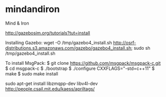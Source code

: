 mindandiron
===========

Mind &amp; Iron

http://gazebosim.org/tutorials?tut=install

Installing Gazebo: 
wget -O /tmp/gazebo4_install.sh http://osrf-distributions.s3.amazonaws.com/gazebo/gazebo4_install.sh; sudo sh /tmp/gazebo4_install.sh


To install MsgPack:
$ git clone https://github.com/msgpack/msgpack-c.git
$ cd msgpack-c
$ ./bootstrap
$ ./configure CXXFLAGS="-std=c++11"
$ make
$ sudo make install


sudo apt-get install libzmqpp-dev libv4l-dev
http://people.csail.mit.edu/kaess/apriltags/
